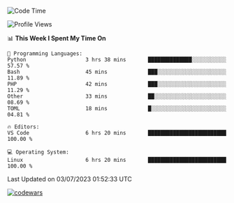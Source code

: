 <!--START_SECTION:waka-->
![Code Time](http://img.shields.io/badge/Code%20Time-212%20hrs%2053%20mins-blue)

![Profile Views](http://img.shields.io/badge/Profile%20Views-28-blue)

📊 **This Week I Spent My Time On** 

```text
💬 Programming Languages: 
Python                   3 hrs 38 mins       ██████████████░░░░░░░░░░░   57.57 % 
Bash                     45 mins             ███░░░░░░░░░░░░░░░░░░░░░░   11.89 % 
PHP                      42 mins             ███░░░░░░░░░░░░░░░░░░░░░░   11.29 % 
Other                    33 mins             ██░░░░░░░░░░░░░░░░░░░░░░░   08.69 % 
TOML                     18 mins             █░░░░░░░░░░░░░░░░░░░░░░░░   04.81 % 

🔥 Editors: 
VS Code                  6 hrs 20 mins       █████████████████████████   100.00 % 

💻 Operating System: 
Linux                    6 hrs 20 mins       █████████████████████████   100.00 % 
```


 Last Updated on 03/07/2023 01:52:33 UTC
<!--END_SECTION:waka-->
[![codewars](https://www.codewars.com/users/Delitel/badges/large)](https://www.codewars.com/users/Delitel)   
